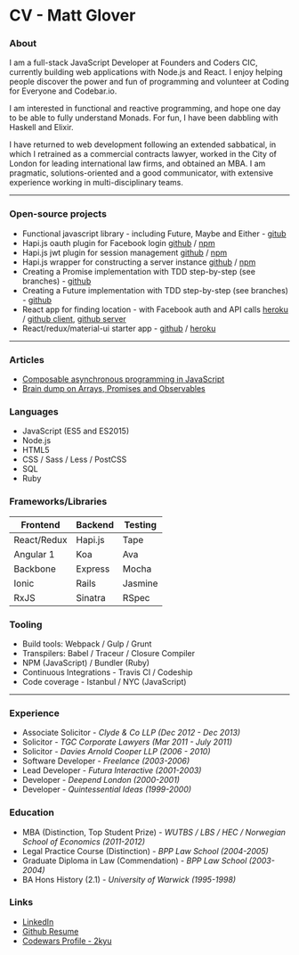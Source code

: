 # CV - Matt Glover

### About

I am a full-stack JavaScript Developer at Founders and Coders CIC, currently building web applications with Node.js and React. I enjoy helping people discover the power and fun of programming and volunteer at Coding for Everyone and Codebar.io.

I am interested in functional and reactive programming, and hope one day to be able to fully understand Monads. For fun, I have been dabbling with Haskell and Elixir.

I have returned to web development following an extended sabbatical, in which I retrained as a commercial contracts lawyer, worked in the City of London for leading international law firms, and obtained an MBA. I am pragmatic, solutions-oriented and a good communicator, with extensive experience working in multi-disciplinary teams.


***

### Open-source projects

- Functional javascript library - including Future, Maybe and Either - [gitub](https://github.com/matthewglover/functionaljs)
- Hapi.js oauth plugin for Facebook login [github](https://github.com/matthewglover/hapi-oauth) / [npm](https://www.npmjs.com/package/@matthewglover/hapi-oauth)
- Hapi.js jwt plugin for session management [github](https://github.com/matthewglover/hapi-jwt) / [npm](https://www.npmjs.com/package/@matthewglover/hapi-jwt)
- Hapi.js wrapper for constructing a server instance [github](https://github.com/matthewglover/hapi-wrapper) / [npm](https://www.npmjs.com/package/@matthewglover/hapi-wrapper)
- Creating a Promise implementation with TDD step-by-step (see branches) - [github](https://github.com/matthewglover/promise-example)
- Creating a Future implementation with TDD step-by-step (see branches) - [github](https://github.com/matthewglover/future-example)
- React app for finding location - with Facebook auth and API calls   [heroku](https://goodspot-client.herokuapp.com/) / [github client](https://github.com/matthewglover/goodspot-client), [github server](https://github.com/matthewglover/goodspot-api)
- React/redux/material-ui starter app - [github](https://github.com/matthewglover/react-redux-material-ui) / [heroku](https://react-redux-material-ui.herokuapp.com/)

***
### Articles

- [Composable asynchronous programming in JavaScript](https://medium.com/@MattGlvr/composable-asynchronous-programming-in-javascript-7782d2047a43)
- [Brain dump on Arrays, Promises and Observables](https://medium.com/@MattGlvr/brain-dump-on-arrays-promises-and-observables-a20421907ede)


### Languages

- JavaScript (ES5 and ES2015)
- Node.js
- HTML5
- CSS / Sass / Less / PostCSS
- SQL
- Ruby


### Frameworks/Libraries

| Frontend                       | Backend                          | Testing
|--------------------------------|----------------------------------|---------------
| React/Redux                    | Hapi.js                          | Tape
| Angular 1                      | Koa                              | Ava
| Backbone                       | Express                          | Mocha
| Ionic                          | Rails                            | Jasmine
| RxJS                           | Sinatra                          | RSpec

### Tooling

- Build tools: Webpack / Gulp / Grunt
- Transpilers: Babel / Traceur / Closure Compiler
- NPM (JavaScript) / Bundler (Ruby)
- Continuous Integrations - Travis CI / Codeship
- Code coverage - Istanbul / NYC (JavaScript)

***

### Experience

- Associate Solicitor - _Clyde & Co LLP (Dec 2012 - Dec 2013)_
- Solicitor - _TGC Corporate Lawyers (Mar 2011 - July 2011)_
- Solicitor - _Davies Arnold Cooper LLP (2006 - 2010)_
- Software Developer - _Freelance (2003-2006)_
- Lead Developer - _Futura Interactive (2001-2003)_
- Developer - _Deepend London (2000-2001)_
- Developer - _Quintessential Ideas (1999-2000)_


### Education

- MBA (Distinction, Top Student Prize) - _WUTBS / LBS / HEC / Norwegian School of Economics (2011-2012)_
- Legal Practice Course (Distinction) - _BPP Law School (2004-2005)_
- Graduate Diploma in Law (Commendation) - _BPP Law School (2003-2004)_
- BA Hons History (2.1) - _University of Warwick (1995-1998)_

### Links

- [LinkedIn](https://www.linkedin.com/in/matthew-glover-uk)
- [Github Resume](https://resume.github.io/?matthewglover)
- [Codewars Profile - 2kyu](http://www.codewars.com/users/matthewglover)
